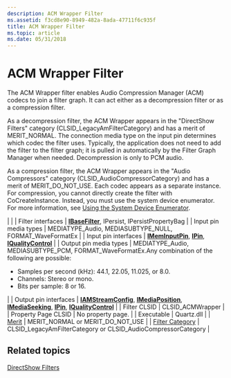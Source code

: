 ```yaml
---
description: ACM Wrapper Filter
ms.assetid: f3cd8e90-8949-482a-8ada-47711f6c935f
title: ACM Wrapper Filter
ms.topic: article
ms.date: 05/31/2018
---
```


# ACM Wrapper Filter

The ACM Wrapper filter enables Audio Compression Manager (ACM) codecs to join a filter graph. It can act either as a decompression filter or as a compression filter.

As a decompression filter, the ACM Wrapper appears in the "DirectShow Filters" category (CLSID\_LegacyAmFilterCategory) and has a merit of MERIT\_NORMAL. The connection media type on the input pin determines which codec the filter uses. Typically, the application does not need to add the filter to the filter graph; it is pulled in automatically by the Filter Graph Manager when needed. Decompression is only to PCM audio.

As a compression filter, the ACM Wrapper appears in the "Audio Compressors" category (CLSID\_AudioCompressorCategory) and has a merit of MERIT\_DO\_NOT\_USE. Each codec appears as a separate instance. For compression, you cannot directly create the filter with CoCreateInstance. Instead, you must use the system device enumerator. For more information, see [Using the System Device Enumerator](using-the-system-device-enumerator.md).




| 
|
| Filter interfaces | <a href="/windows/desktop/api/Strmif/nn-strmif-ibasefilter"><strong>IBaseFilter</strong></a>, IPersist, IPersistPropertyBag | 
| Input pin media types | MEDIATYPE_Audio, MEDIASUBTYPE_NULL, FORMAT_WaveFormatEx | 
| Input pin interfaces | <a href="/windows/desktop/api/Strmif/nn-strmif-imeminputpin"><strong>IMemInputPin</strong></a>, <a href="/windows/desktop/api/Strmif/nn-strmif-ipin"><strong>IPin</strong></a>, <a href="/windows/desktop/api/Strmif/nn-strmif-iqualitycontrol"><strong>IQualityControl</strong></a> | 
| Output pin media types | MEDIATYPE_Audio, MEDIASUBTYPE_PCM, FORMAT_WaveFormatEx.Any combination of the following are possible:<br /><ul><li>Samples per second (kHz): 44.1, 22.05, 11.025, or 8.0.</li><li>Channels: Stereo or mono.</li><li>Bits per sample: 8 or 16.</li></ul> | 
| Output pin interfaces | <a href="/windows/desktop/api/Strmif/nn-strmif-iamstreamconfig"><strong>IAMStreamConfig</strong></a>, <a href="/windows/desktop/api/Control/nn-control-imediaposition"><strong>IMediaPosition</strong></a>, <a href="/windows/desktop/api/Strmif/nn-strmif-imediaseeking"><strong>IMediaSeeking</strong></a>, <a href="/windows/desktop/api/Strmif/nn-strmif-ipin"><strong>IPin</strong></a>, <a href="/windows/desktop/api/Strmif/nn-strmif-iqualitycontrol"><strong>IQualityControl</strong></a> | 
| Filter CLSID | CLSID_ACMWrapper | 
| Property Page CLSID | No property page. | 
| Executable | Quartz.dll | 
| <a href="merit.md">Merit</a> | MERIT_NORMAL or MERIT_DO_NOT_USE | 
| <a href="filter-categories.md">Filter Category</a> | CLSID_LegacyAmFilterCategory or CLSID_AudioCompressorCategory | 




 

## Related topics

<dl> <dt>

[DirectShow Filters](directshow-filters.md)
</dt> </dl>

 

 




